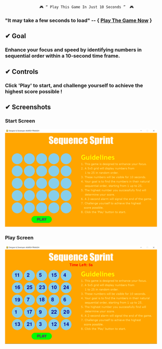                     🎮 “ Play This Game In Just 10 Seconds ”  🎮

### "It may take a few seconds to load" -- { [Play The Game Now](https://akarsh72.github.io/Sequence-Sprint/build/web) }

## ✔ Goal 
### Enhance your focus and speed by identifying numbers in sequential order within a 10-second time frame. 

## ✔ Controls
### Click 'Play' to start, and challenge yourself to achieve the highest score possible !

## ✔ Screenshots

### Start Screen
![Title_Screen](https://raw.githubusercontent.com/akarsh72/Sequence-Sprint/main/Screeenshot/start_screen.PNG)

### Play Screen
![Play_Screen](https://raw.githubusercontent.com/akarsh72/Sequence-Sprint/main/Screeenshot/play_screen.PNG)
